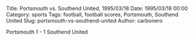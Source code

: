 Title: Portsmouth vs. Southend United, 1995/03/18
Date: 1995/03/18 00:00
Category: sports
Tags: football, football scores, Portsmouth, Southend United
Slug: portsmouth-vs-southend-united
Author: carbonero


Portsmouth 1 - 1 Southend United
